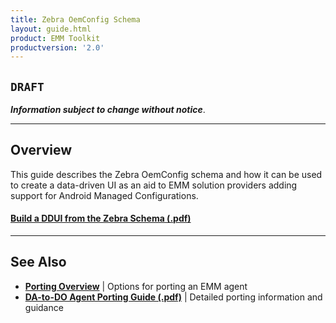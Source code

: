 ```yaml
---
title: Zebra OemConfig Schema
layout: guide.html
product: EMM Toolkit
productversion: '2.0'
---
```


## `DRAFT`

**_Information subject to change without notice_**. 

-----

## Overview

This guide describes the Zebra OemConfig schema and how it can be used to create a data-driven UI as an aid to EMM solution providers adding support for Android Managed Configurations.

#### [Build a DDUI from the Zebra Schema (.pdf)](../schema/Zebra_EMMTK_Building_DDUI_from_OemConfig_Schema_091418_FINAL.pdf)


<!-- 
<img alt="image" style="height:350px" src="active_edge_01.png"/>
_caption_
<br>

 -->

-----

## See Also

* **[Porting Overview](../port)** | Options for porting an EMM agent
* **[DA-to-DO Agent Porting Guide (.pdf)](pdf)** | Detailed porting information and guidance

